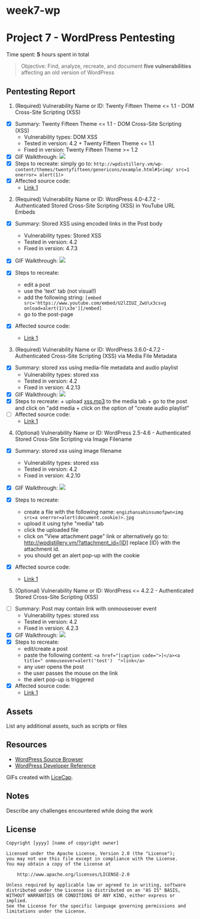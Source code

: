 # week7-wp

# Project 7 - WordPress Pentesting

Time spent: **5** hours spent in total

> Objective: Find, analyze, recreate, and document **five vulnerabilities** affecting an old version of WordPress

## Pentesting Report

1. (Required) Vulnerability Name or ID: Twenty Fifteen Theme <= 1.1 - DOM Cross-Site Scripting (XSS)

  - [x] Summary: Twenty Fifteen Theme <= 1.1 - DOM Cross-Site Scripting (XSS)
    - Vulnerability types: DOM XSS
    - Tested in version: 4.2 + Twenty Fifteen Theme <= 1.1
    - Fixed in version: Twenty Fifteen Theme >= 1.2
  - [x] GIF Walkthrough: ![](https://github.com/alfasin/week7-wp/blob/master/CVE1.gif)
  - [x] Steps to recreate: simply go to: `http://wpdistillery.vm/wp-content/themes/twentyfifteen/genericons/example.html#1<img/ src=1 onerror= alert(1)>`
  - [x] Affected source code:
    - [Link 1](https://github.com/Automattic/Genericons/commit/798ac98579dd72dfdb11bdee3e7bebf01cffb1f7)
    
2. (Required) Vulnerability Name or ID: WordPress  4.0-4.7.2 - Authenticated Stored Cross-Site Scripting (XSS) in YouTube URL Embeds

  - [x] Summary: Stored XSS using encoded links in the Post body
    - Vulnerability types: Stored XSS
    - Tested in version: 4.2
    - Fixed in version: 4.7.3
  - [x] GIF Walkthrough: ![](https://github.com/alfasin/week7-wp/blob/master/CVE2.gif)
  - [x] Steps to recreate: 
    + edit a post 
    + use the 'text' tab (not visual!) 
    + add the following string: `[embed src='https://www.youtube.com/embed/U2lZIUZ_ZwU\x3csvg onload=alert(1)\x3e'][/embed]`
    + go to the post-page
    
  - [x] Affected source code:
    - [Link 1](https://github.com/WordPress/WordPress/commit/419c8d97ce8df7d5004ee0b566bc5e095f0a6ca8)
    
3. (Required) Vulnerability Name or ID: WordPress 3.6.0-4.7.2 - Authenticated Cross-Site Scripting (XSS) via Media File Metadata

  - [x] Summary: stored xss using media-file metadata and audio playlist
    - Vulnerability types: stored xss
    - Tested in version: 4.2
    - Fixed in version: 4.2.13
  - [x] GIF Walkthrough: ![](https://github.com/alfasin/week7-wp/blob/master/CVE3.gif)
  - [x] Steps to recreate: 
        + upload [xss.mp3](https://github.com/alfasin/week7-wp/blob/master/xss.mp3) to the media tab
        + go to the post and click on "add media
        + click on the option of "create audio playlist"
  - [ ] Affected source code:
    - [Link 1](https://github.com/WordPress/WordPress/commit/28f838ca3ee205b6f39cd2bf23eb4e5f52796bd7)
    
4. (Optional) Vulnerability Name or ID: WordPress 2.5-4.6 - Authenticated Stored Cross-Site Scripting via Image Filename

  - [x] Summary: stored xss using image filename
    - Vulnerability types: stored xss
    - Tested in version: 4.2
    - Fixed in version: 4.2.10
  - [x] GIF Walkthrough: ![](https://github.com/alfasin/week7-wp/blob/master/CVE4.gif)
  - [x] Steps to recreate: 
      + create a file with the following name: `engizhansahinsumofpwn<img src=a onerror=alert(document.cookie)>.jpg`
      + upload it using tyhe "media" tab
      + click the uploaded file
      + click on "View attachment page" link or alternatively go to: http://wpdistillery.vm/?attachment_id=[ID] replace [ID} with the attachment id.<br>
      + you should get an alert pop-up with the cookie
      
  - [x] Affected source code:
    - [Link 1](https://github.com/WordPress/WordPress/commit/c9e60dab176635d4bfaaf431c0ea891e4726d6e0)
    
    
5. (Optional) Vulnerability Name or ID: WordPress <= 4.2.2 - Authenticated Stored Cross-Site Scripting (XSS)

  - [ ] Summary: Post may contain link with onmouseover event 
    - Vulnerability types: stored xss
    - Tested in version: 4.2
    - Fixed in version: 4.2.3
  - [x] GIF Walkthrough: ![](https://github.com/alfasin/week7-wp/blob/master/CVE5.gif)
  - [x] Steps to recreate: 
      + edit/create a post
      + paste the following content: `<a href="[caption code=">]</a><a title=" onmouseover=alert('test')  ">link</a>`
      + any user opens the post
      + the user passes the mouse on the link
      + the alert pop-up is triggered      
  - [x] Affected source code:
    - [Link 1](https://core.trac.wordpress.org/changeset/33359) 

## Assets

List any additional assets, such as scripts or files

## Resources

- [WordPress Source Browser](https://core.trac.wordpress.org/browser/)
- [WordPress Developer Reference](https://developer.wordpress.org/reference/)

GIFs created with [LiceCap](http://www.cockos.com/licecap/).

## Notes

Describe any challenges encountered while doing the work

## License

    Copyright [yyyy] [name of copyright owner]

    Licensed under the Apache License, Version 2.0 (the "License");
    you may not use this file except in compliance with the License.
    You may obtain a copy of the License at

        http://www.apache.org/licenses/LICENSE-2.0

    Unless required by applicable law or agreed to in writing, software
    distributed under the License is distributed on an "AS IS" BASIS,
    WITHOUT WARRANTIES OR CONDITIONS OF ANY KIND, either express or implied.
    See the License for the specific language governing permissions and
    limitations under the License.
